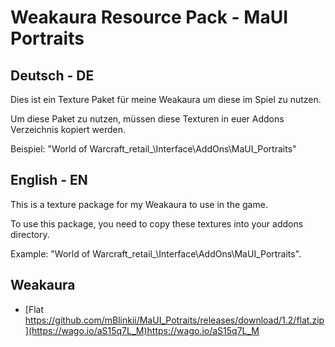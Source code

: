 
# Weakaura Resource Pack - MaUI Portraits

## Deutsch - DE
Dies ist ein Texture Paket für meine Weakaura um diese im Spiel zu nutzen.

Um diese Paket zu nutzen, müssen diese Texturen in euer Addons Verzeichnis kopiert werden.

Beispiel: "World of Warcraft\_retail_\Interface\AddOns\MaUI_Portraits"

## English - EN

This is a texture package for my Weakaura to use in the game.

To use this package, you need to copy these textures into your addons directory.

Example: "World of Warcraft\_retail_\Interface\AddOns\MaUI_Portraits".

## Weakaura

- [Flat https://github.com/mBlinkii/MaUI_Potraits/releases/download/1.2/flat.zip](https://wago.io/aS15q7L_M)https://wago.io/aS15q7L_M

